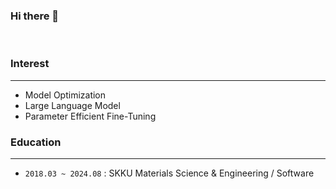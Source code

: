 ### Hi there 👋
<br>

<!--
**MSGitt/MSGitt** is a ✨ _special_ ✨ repository because its `README.md` (this file) appears on your GitHub profile.

Here are some ideas to get you started:

- 🔭 I’m currently working on ...
- 🌱 I’m currently learning ...
- 👯 I’m looking to collaborate on ...
- 🤔 I’m looking for help with ...
- 💬 Ask me about ...
- 📫 How to reach me: ...
- 😄 Pronouns: ...
- ⚡ Fun fact: ...
-->

### Interest
---
- Model Optimization
- Large Language Model
- Parameter Efficient Fine-Tuning

### Education
---
- `2018.03 ~ 2024.08` : SKKU Materials Science & Engineering / Software

